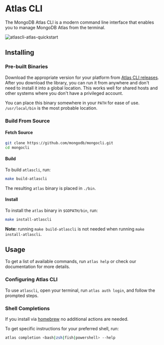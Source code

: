 # Atlas CLI

The MongoDB Atlas CLI is a modern command line interface that enables you to manage MongoDB Atlas from the terminal.

![atlascli-atlas-quickstart](https://user-images.githubusercontent.com/5663078/156184669-57c8ddce-6f0a-4e84-9311-2d996cb27942.gif)

## Installing

### Pre-built Binaries

Download the appropriate version for your platform from [Atlas CLI releases](https://github.com/mongodb/mongocli/releases).
After you download the library, you can run it from anywhere and don't need to install it into a global location.
This works well for shared hosts and other systems where you don't have a privileged account.

You can place this binary somewhere in your `PATH` for ease of use.
`/usr/local/bin` is the most probable location.

### Build From Source

#### Fetch Source

```bash
git clone https://github.com/mongodb/mongocli.git
cd mongocli
```

#### Build

To build `atlascli`, run:

```bash
make build-atlascli
```

The resulting `atlas` binary is placed in `./bin`.

#### Install

To install the `atlas` binary in `$GOPATH/bin`, run:

```bash
make install-atlascli
```

**Note:** running `make build-atlascli` is not needed when running `make install-atlascli`.


## Usage

To get a list of available commands, run `atlas help`
or check our documentation for more details.

### Configuring Atlas CLI
To use `atlascli`, open your terminal, run `atlas auth login`, and follow the prompted steps.

### Shell Completions

If you install via [homebrew](#hombrew-on-macos) no additional actions are needed.

To get specific instructions for your preferred shell, run:

```bash
atlas completion <bash|zsh|fish|powershell> --help
```